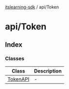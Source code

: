 [itslearning-sdk](../../modules.md) / api/Token

# api/Token

## Index

### Classes

| Class | Description |
| ------ | ------ |
| [TokenAPI](classes/TokenAPI.md) | - |
